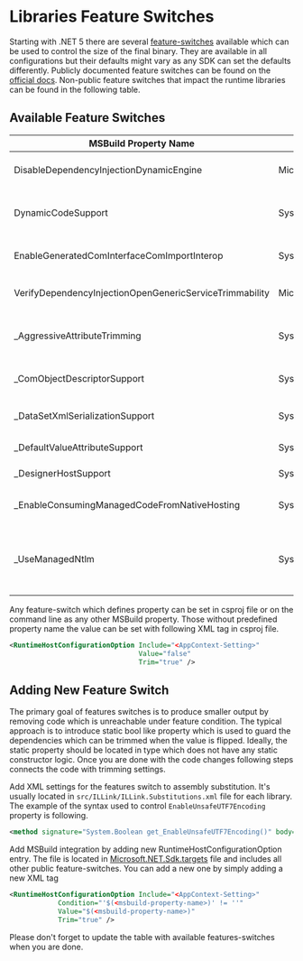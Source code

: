 # Libraries Feature Switches

Starting with .NET 5 there are several [feature-switches](https://github.com/dotnet/designs/blob/master/accepted/2020/feature-switch.md) available which
can be used to control the size of the final binary. They are available in all
configurations but their defaults might vary as any SDK can set the defaults differently. Publicly documented feature switches can be found on the [official docs](https://learn.microsoft.com/en-us/dotnet/core/deploying/trimming/trimming-options#trimming-framework-library-features). Non-public feature switches that impact the runtime libraries can be found in the following table.

## Available Feature Switches

| MSBuild Property Name | AppContext Setting | Description |
|-|-|-|
| DisableDependencyInjectionDynamicEngine | Microsoft.Extensions.DependencyInjection.DisableDynamicEngine | When set to true, DependencyInjection will avoid using System.Reflection.Emit when realizing services. |
| DynamicCodeSupport | System.Runtime.CompilerServices.RuntimeFeature.IsDynamicCodeSupported | Changes RuntimeFeature.IsDynamicCodeSupported to false to allow testing AOT-safe fallback code without publishing for Native AOT. |
| EnableGeneratedComInterfaceComImportInterop | System.Runtime.InteropServices.Marshalling.EnableGeneratedComInterfaceComImportInterop | When set to true, enables casting source-generated COM object wrappers to built-in COM-based COM interfaces. |
| VerifyDependencyInjectionOpenGenericServiceTrimmability | Microsoft.Extensions.DependencyInjection.VerifyOpenGenericServiceTrimmability | When set to true, DependencyInjection will verify trimming annotations applied to open generic services are correct. |
| _AggressiveAttributeTrimming | System.AggressiveAttributeTrimming | When set to true, aggressively trims attributes to allow for the most size savings possible, even if it could result in runtime behavior changes |
| _ComObjectDescriptorSupport | System.ComponentModel.TypeDescriptor.IsComObjectDescriptorSupported | When set to true, supports creating a TypeDescriptor based view of COM objects. |
| _DataSetXmlSerializationSupport | System.Data.DataSet.XmlSerializationIsSupported | When set to false, DataSet implementation of IXmlSerializable will throw instead of using trim-incompatible XML serialization. |
| _DefaultValueAttributeSupport | System.ComponentModel.DefaultValueAttribute.IsSupported | When set to true, supports creating a DefaultValueAttribute at runtime. |
| _DesignerHostSupport | System.ComponentModel.Design.IDesignerHost.IsSupported | When set to true, supports creating design components at runtime. |
| _EnableConsumingManagedCodeFromNativeHosting | System.Runtime.InteropServices.EnableConsumingManagedCodeFromNativeHosting | Getting a managed function from native hosting is disabled when set to false and related functionality can be trimmed. |
| _UseManagedNtlm | System.Net.Security.UseManagedNtlm | When set to true, uses built-in managed implementation of NTLM and SPNEGO algorithm for HTTP, SMTP authentication, and NegotiateAuthentication API instead of system provided GSSAPI implementation. |

Any feature-switch which defines property can be set in csproj file or
on the command line as any other MSBuild property. Those without predefined property name
the value can be set with following XML tag in csproj file.

```xml
<RuntimeHostConfigurationOption Include="<AppContext-Setting>"
                                Value="false"
                                Trim="true" />
```

## Adding New Feature Switch

The primary goal of features switches is to produce smaller output by removing code which is
unreachable under feature condition. The typical approach is to introduce static bool like
property which is used to guard the dependencies which can be trimmed when the value is flipped.
Ideally, the static property should be located in type which does not have any static constructor
logic. Once you are done with the code changes following steps connects the code with trimming
settings.

Add XML settings for the features switch to assembly substitution. It's usually located in
`src/ILLink/ILLink.Substitutions.xml` file for each library. The example of the syntax used to control
`EnableUnsafeUTF7Encoding` property is following.

```xml
<method signature="System.Boolean get_EnableUnsafeUTF7Encoding()" body="stub" value="false" feature="System.Text.Encoding.EnableUnsafeUTF7Encoding" featurevalue="false" />
```

Add MSBuild integration by adding new RuntimeHostConfigurationOption entry. The file is located in
[Microsoft.NET.Sdk.targets](https://github.com/dotnet/sdk/blob/33ce6234e6bf45bce16f610c441679252d309189/src/Tasks/Microsoft.NET.Build.Tasks/targets/Microsoft.NET.Sdk.targets#L348-L401) file and includes all
other public feature-switches. You can add a new one by simply adding a new XML tag

```xml
<RuntimeHostConfigurationOption Include="<AppContext-Setting>"
            Condition="'$(<msbuild-property-name>)' != ''"
            Value="$(<msbuild-property-name>)"
            Trim="true" />
```

Please don't forget to update the table with available features-switches when you are done.
